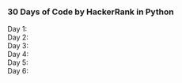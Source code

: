 ### 30 Days of Code by HackerRank in Python
Day 1:<br>
Day 2:<br>
Day 3:<br>
Day 4:<br>
Day 5:<br>
Day 6:<br>
